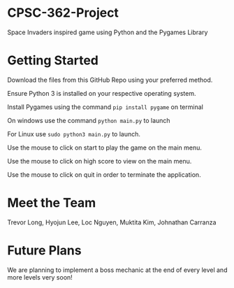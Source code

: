 # CPSC-362-Project

Space Invaders inspired game using Python and the Pygames Library

# Getting Started

Download the files from this GitHub Repo using your preferred method.

Ensure Python 3 is installed on your respective operating system.

Install Pygames using the command `pip install pygame` on terminal

On windows use the command `python main.py` to launch

For Linux use `sudo python3 main.py` to launch.

Use the mouse to click on start to play the game on the main menu.

Use the mouse to click on high score to view on the main menu.

Use the mouse to click on quit in order to terminate the application.

# Meet the Team

Trevor Long,
Hyojun Lee,
Loc Nguyen,
Muktita Kim,
Johnathan Carranza

# Future Plans

We are planning to implement a boss mechanic at the end of every level and more levels very soon!
